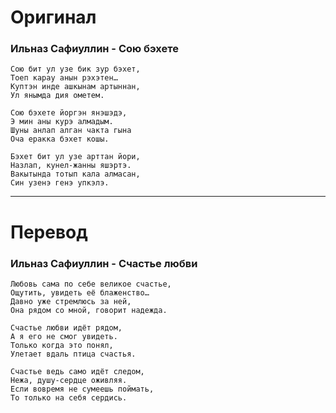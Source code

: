 # Оригинал

### Ильназ Сафиуллин - Сою бэхете

```
Сою бит ул узе бик зур бэхет,
Тоеп карау анын рэхэтен…
Куптэн инде ашкынам артыннан,
Ул янымда дия ометем.

Сою бэхете йоргэн янэшэдэ,
Э мин аны курэ алмадым.
Шуны анлап алган чакта гына
Оча еракка бэхет кошы.

Бэхет бит ул узе арттан йори,
Назлап, кунел-жанны яшэртэ.
Вакытында тотып кала алмасан,
Син узенэ генэ упкэлэ.
```

------

# Перевод

### Ильназ Сафиуллин - Счастье любви

```
Любовь сама по себе великое счастье,
Ощутить, увидеть её блаженство…
Давно уже стремлюсь за ней,
Она рядом со мной, говорит надежда.

Счастье любви идёт рядом,
А я его не смог увидеть.
Только когда это понял,
Улетает вдаль птица счастья.

Счастье ведь само идёт следом,
Нежа, душу-сердце оживляя.
Если вовремя не сумеешь поймать,
То только на себя сердись.
```